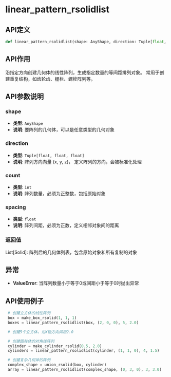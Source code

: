 # linear_pattern_rsolidlist

## API定义

```python
def linear_pattern_rsolidlist(shape: AnyShape, direction: Tuple[float, float, float], count: int, spacing: float) -> List[Solid]
```

## API作用

沿指定方向创建几何体的线性阵列，生成指定数量的等间距排列对象。
常用于创建重复结构，如齿轮齿、栅栏、螺栓阵列等。

## API参数说明

### shape

- **类型**: `AnyShape`
- **说明**: 要阵列的几何体，可以是任意类型的几何对象

### direction

- **类型**: `Tuple[float, float, float]`
- **说明**: 阵列方向向量 (x, y, z)， 定义阵列的方向，会被标准化处理

### count

- **类型**: `int`
- **说明**: 阵列数量，必须为正整数，包括原始对象

### spacing

- **类型**: `float`
- **说明**: 阵列间距，必须为正数，定义相邻对象间的距离

### 返回值

List[Solid]: 阵列后的几何体列表，包含原始对象和所有复制的对象

## 异常

- **ValueError**: 当阵列数量小于等于0或间距小于等于0时抛出异常

## API使用例子

```python
 # 创建立方体的线性阵列
 box = make_box_rsolid(1, 1, 1)
 boxes = linear_pattern_rsolidlist(box, (2, 0, 0), 5, 2.0)

 # 创建5个立方体，沿X轴方向间距2.0

 # 创建圆柱体的对角线阵列
 cylinder = make_cylinder_rsolid(0.5, 2.0)
 cylinders = linear_pattern_rsolidlist(cylinder, (1, 1, 0), 4, 1.5)

 # 创建复杂几何体的阵列
 complex_shape = union_rsolid(box, cylinder)
 array = linear_pattern_rsolidlist(complex_shape, (0, 3, 0), 3, 3.0)
```
